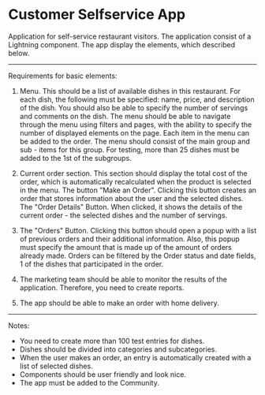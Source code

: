 # Customer Selfservice App

Application for self-service restaurant visitors.
The application consist of a Lightning component. The app display the elements, which described below.

***

Requirements for basic elements:
 1. Menu. 
This should be a list of available dishes in this restaurant. For each dish, the following must be specified: name, price, and description of the dish. You should also be able to specify the number of servings and comments on the dish.
The menu should be able to navigate through the menu using filters and pages, with the ability to specify the number of displayed elements on the page.
Each item in the menu can be added to the order. The menu should consist of the main group and sub - items for this group. For testing, more than 25 dishes must be added to the 1st of the subgroups.
 
 2. Current order section.
This section should display the total cost of the order, which is automatically recalculated when the product is selected in the menu.
The button "Make an Order". Clicking this button creates an order that stores information about the user and the selected dishes.
The "Order Details" Button. When clicked, it shows the details of the current order - the selected dishes and the number of servings.
 
 3. The "Orders" Button.
Clicking this button should open a popup with a list of previous orders and their additional information. Also, this popup must specify the amount that is made up of the amount of orders already made. Orders can be filtered by the Order status and date fields, 1 of the dishes that participated in the order.

 4. The marketing team should be able to monitor the results of the application. Therefore, you need to create reports.
 
 5. The app should be able to make an order with home delivery.

***

 Notes:
- You need to create more than 100 test entries for dishes. 
- Dishes should be divided into categories and subcategories.
- When the user makes an order, an entry is automatically created with a list of selected dishes.
- Components should be user friendly and look nice.
- The app must be added to the Community.
